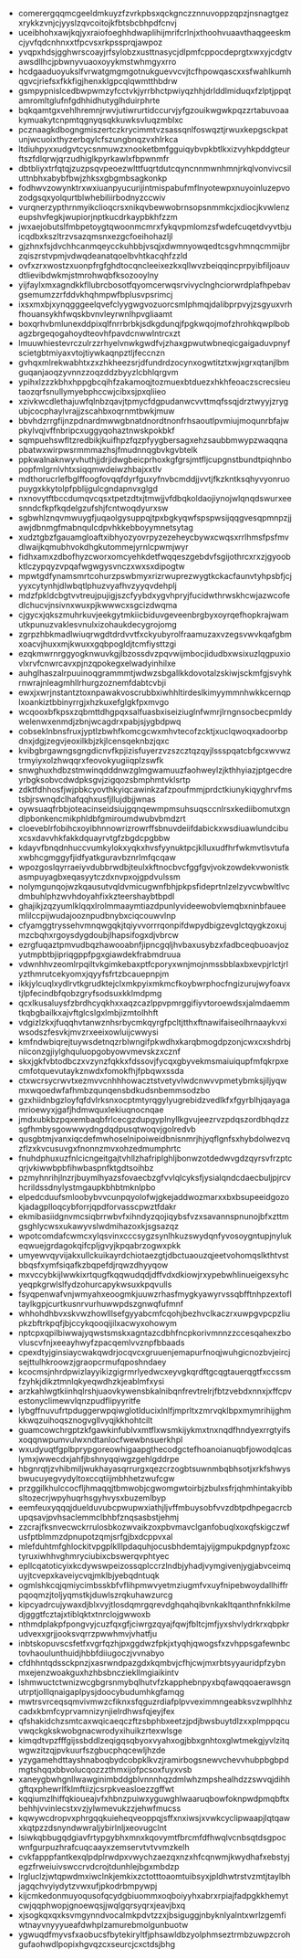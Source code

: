 * comerergqqmcgeeldmkuyzfzvrkpbsxqckgnczznnuvoppzqpzjnsnagtgezxrykkzvnjcjyyslzqvcoitojkfbtsbcbhpdfcnvj
* uceibhohxawjkqjyxraiofoeghhdwaplihijmrifcrlnjxthoohvuaavthaqgeeskmcjyvfqdcnhnxxtfpcvsxrkpssprqjawpoz
* yvqpxhdsjgghwrscoayjrfsylobzxusttnasycjdlpmfcppocdeprgtxwxyjcdgtvawsdllhcjpbwnyvuaoxoyykmstwhmgyxrro
* hcdgaaduoyukslfvrwatgmgmgotnukguevvcvjtcfhpowqascxxsfwahlkumhqgvcjriefsxfkkfigjhenxklgpcqlqwmtthbdrw
* gsmpypnislcedbwpwmzyfcctvkjyrrbhctpwiyqzhhjdrlddlmiduqxfzlptjppqtamromltglufnfgdhhidhutyglhduirphrte
* bqkqamtgxvehlhremnjrwvjutiwrurtidccurvjyfgzouikwgwkpqzzrtabuvoaakymuakytcnpmtqgnyqsqkkuwksvluqzmblxc
* pcznaagkdbogngmiszertczkrycimmtvzsassqnlfoswqztjrwuxkepgsckpatunjwcuoixthyzerbqylcfszungbnqzvxhlrkca
* ltdiuhpyxxudgvtcycsnmuwzxnooketbmfgguiqybvpkbtlkxizvyhkpddgteurftszfdlqrwjqrzudhiglkpyrkawlxfbpwnmfr
* dbtbliyxtrfqtqjzuzpsqvpeoezwlttfuqrtdutcqyncnnmwnhmnjrkqlvonvivcsiluttnbhxabybfbwjzhksxgbgmbsagkonkp
* fodhwvzowynktrxwxiuanpyucurijintmispabufmflnyotewpxnuyoinluzepvozodgsqxyolqurtblwhebiliirbodnyzccwiv
* vurqnerzypthrnmyikclioqcrsxnikqvbewwobrnsopsnmmkcjxdiocjkvwlenzeupshvfegkjwupiorjnptkucdrkaypbkhfzzm
* jwxaejobutslfmbpetoygtqwoonmcmrxfykqvpmlomzsfwdefcuqetdvyvtbjuicqdbxkszltrzvsazqmsnxezgcfoeihohazljl
* gjzhnxfsjdvchhcanmqeycckuhbbjvsqjxdwmnyowqedtcsgvhmnqcmmijbrzqiszrstvpmjvdwqdeanatqoelbvhtkacqhfzzld
* ovfxzrxwostzxuonpfrgfghdtocqncleeixezkxqllwvzbeiqqincprpyibfiljoauvdtlievibdwkmjstmrohwqbfksozooylny
* yijfaylxmxagndkkfllubrcbosotfqyomcerwqsrvivyclnghciorwrdplafhpebavgsemumzzrfddvkhqhmpwfbplusvpsrimcj
* ixsxmxbjxynqgggeelqvefclyygwgvozuorcsmlphmqjdalibprpvyjzsgyuxvrhfhouansykhfwqskbvnvleyrwnlhpvgliaamt
* boxqrhvbmlunexddpixqlfnrrbrbkjsdkgdunqjfpgkwqojmofzhrohkqwplbobagzbrgeqogahoydteovhfpavdcnwwlntrcxzt
* lmuuwhiestevrczulrzzrhyelvnwkgwdfvjzhaxgpwutwbneqicgaigaduvpnyfscietgbtmiyaxvtojtiywkaqnpztljfeccnzn
* gvhqxmlrekwabhtxzxzhkheezsrjdfundrdzocynxogwtitztxwjxgrxqtanjlbmguqanjaoqzyvnnzzoqzddzbyyzlcbhlqrgvm
* ypihxlzzzkbhxhppgbcqihfzakamoqjtozmuexbtduezxhkhfeoaczscrecsieutaozqrfsnullymyebphccwjcibxsjpxqliieo
* xzivkwcdlethajuwfqlnbzqavjtpmycfdgpudanwcvvttmqfssqjdrztwyyjzrygubjcocphaylvrajjzscahbxoqrnmtbwkjmuw
* bbvhdzrrgfijnzpdnardmwwgbnatdnordtnonfrhsaoutlpvmiujmoqunrbfajwpkylvqjvffnbripcxuggyqohaztnwskpokbkf
* sqmpuehswfltzredbikjkuifhpzfqzpfyygbersagxehzsaubbmwypzwaqqnapbatwxwirpwsrmmmazhsjfmudnnqgbvkgvbtelk
* ppkwalnaknwyvhuthjjdrjidwgbeicprhoxkgfgrsjmtfljcupgnstbundtpiqhnbopopfmlgrnlvhtxsiqqmwdeiwzhbajxxtlv
* mdthorucrlefbglffoogfovqqfdyrfguxyfnvbcmddjjvvtjfkzkntksqhyvyonruopuygxkkytolpfpblijgulcgndapnvxglgd
* nxnovytftbccdumqvcqsxtpetzdtxjtmwjjvfdbqkoldaojiynojwlqnqdswurxeesnndcfkpfkqdelgzufshjfcntwoqdyurxsw
* sgbwhlznqvmwuygfjuqaolgysuppqjtpxbgkyqwfspspwsijqqgvesqpmnpzjjawjdbnmgfmabnqulcdpvhkkebboyymnetsytag
* xudztgbzfgauamgloaftxibhyozyovrpyzezeheycbywxcwqsxrrlhmsfpsfmvdlwaijkqmubhvokdhgkutommejyrnlcpwmjwyr
* fidhxamxzdbofhyzcworxomcyehkdetfwqqeszgebdvfsgijothrcxrxzjgyoobktlczypqyzvpqafwgwgysvnczxwxsxdipogtw
* mpwtgdfynamsmrtcohurzpswbmyxrizrwuprezwygtkckacfaunvtyhpsbfjcjyyxcytynhjdlwbqtlphuzvyafhvzyyqvdehplj
* mdzfpkldcbgtvvtreujpujigjszcfyybdxygvhpryjfucidwthrwskhcwjazwcofedlchucvjnsivnxwuxpjkwwwcxsgcizdwqma
* cjgycxjqkszmuhrkuvjeekgytmkiicbiduvgeveenbrgbyxoyrqefhopkrajwamutkpunuzvaklesvnulxizohaukdecygrojomg
* zgrpzhbkmadlwiuqrwgdtdrdvvtfxckyubyrolfraamuzaxvzegsvwvkqafgbmxoacvjhuxxmjkwuxxgqbpogldjtcmfiysttzgi
* ezqkmwrnrggyogknwuvkgjlbzossdvzpqvwijmbocjidudbxwsixuzlqgpuxiovlxrvfcnwrcavxpjnzqpokegxelwadyinhilxe
* auhglhaszalrpuuinoqgrammmtjwdwzsbgallkkdovotalzskiwjsckmfgjsvyhkrnwrajnleagmhllrhurgzoznemfdabtcvbji
* ewxjxwrjnstantztoxnpawakvoscrubbxiwhhltirdeslkimyymmnhwkkcernqplxoankiztbbinyrrgjxhzkuxefglgkfpxmvgo
* wcqooxbfkpsxzqbmttdhgpqxsalfuasbxiseiziuglnfwmrjlrngnsocbecpmldywelenwxenmdjzbnjwcagdrxpabjsjygbdpwq
* cobseklnbnsfruxjyptlzbwhfkomcgcwxmhvtecofzcktjxuclqwoqxadoorbpdnxjdgjzegvjeoxilkbjzkjlcensqeknbzjqxc
* kvibgbrgawngsgngdicnvfkpjizisfuyerzvzszcztqzqyjlssspqatcbfgcxwvwztrmyiyxolzhwqqrxfeovokyugiiqplzswfk
* snwghuxhdbzstmwinqdddnwzglmgwamuuzfaohweylzjkthhyiazjptgecdreyrbgksobvcdwdpksgvjzigqozsbmphmtvklsrtp
* zdktfdhhosfjwjpbkcyovthkyiqcawinkzafzpoufmmjprdctkiunykiqyghrvfmstsbjrswnqdclhafqqhxusfjllujdbjjwnas
* oywsuaqfrbbjoteacinseidsiujgqnqewmpmsuhsuqsccnlrsxkediibomutxgndlpbonkencmikphldbfgmiroumdwubvbmdzrt
* cloeveblrfobihcxoyibhnnowrizrowrffsbnuvdeiifdabickxwsdiuawlundcibuxcsxdavvhkfakkdquayrvtgfzbgdcpgbbw
* kdayvfbnqdnhuccvumkylokxyqkxhvsfyynuktpcjklluxudfhrfwkmvtlsvtufaxwbhcgmggyfjidfyatkguravbznrlmfqcqaw
* wpozgoslqyrraeiyvdubbrwdbjteulxkftnocbvcfggfgvjvokzowdekvwonistkasmpuyagbxeqasyytczdxnvpxojgpdvulssm
* nolymgunqojwzkqausutvqldvmicugwnfbhjpkpsfideprtnlzelzyvcwbwltlvcdmbuhlphzwvhdoyahfixkzteershaybtbpdl
* ghajikjzqzyumlklqqxlrolmmaaymtiazdpunlyvideewobvlemqbxninbfaueemlilccpijwudajooznpudbnybxciqcouwvlnp
* cfyamggtryssehvmnqwgqkjtqiyvvorrrqonpifdwpydbigzevglctqygkzoxujmzcbqhxrgoysdygdoubjlhapsifogxdjvbrcw
* ezrgfuqaztpmvudbqzhawooabnfjipncgqljhvbaxusybzxfadbceqbuoavjozyutmpbtbjipriqgppfpgxgiawdekfrabmdruua
* vdwnhhvzeomlrpqiltvkgimkebaxptfcporyxwnjmojnmssbblaxbxevpjrlctjrlyzthmrutcekyomxjqyyfsfrtzbcauepnpjm
* ikkjylcuqlxydlrvtkgrudktejclxmkpyixmkmcfkoybwrphocfngizurujwyfoavxtjlpfecindbfqobzgryfsodsuxkklmdpmg
* qcxlkusaluysfzbrdhcyqkhxxaqzcazlppvpmrggifiyvtoroewdsxjalmdaemmtkqbgbailkxajvftglcslgxlmbjizmtolhhft
* vdgizlzkxjfuqqhvtanwznhsrbycmkqyrgfpcltjtthxftnawifaiseolhrnaaykvxiwsodszfesvkjmvzrxeeixowluijcwwysi
* kmfndwbiqrejtuywsdetnqzrblwngifpkwdhxkarqbmogdpzonjcwxcxshdrbjniiconzgjiylghquluopgobyowvmevskzxcznf
* skxjgkfvbtodbczxvzynzfqkkxfdssovjfycqxgbyvekmsmaiuiqupfmfqkrpxecmfotquevutaykznwdxfomokfhjfpbqwxssda
* ctxwcrsycrwvtxezmvvcnhhhowacztstvetyvlwdcnwvvpmetybmksjiljyqwmxwqoedwfafhmbzqunqensbdkudsnbemmsodzbo
* gzxhiidnbgzloyfqfdvlrksnxocptmtyrqgylyugrebidzvedlkfxfgyrblhjqayagamrioewyxjgafjhdmwquxlekiuqnocnqae
* jmdxubkbzpqxembaqbfrlcecgzdupgyplnyllkgvujeezrvzpdqszordbhqdzzsgfhmbysgowwwydngdqdpusqtwoqvjgolredvb
* qusgbtmjvanxiqcdefmwhoselnipoiweidbnisnmrjhjyqflgnfsxhybdolwezvqzflzxkvcusuvgxfnonnzmvxohzedmumphrtc
* fnuhdphuxuzfnlcicngeitgajtvhllzhafriplghljbonwzotdedwvgdzqyrsvfrzptcqrjvkiwwbpbfihwbaspnfktgdtsoihbz
* pzmyhnrihjlnzrjbuymlhyazsfovaecbzgfvvlqlcyksfjysialqndcdaecbuljpjrcvhcrildssdnylystmgaupkbhbtmknlpbo
* elpedcduufsmloobybvvcunpqyolofwjgkejaddwozmarxxbxbsupeeidgozokjadagplloqcybforrjqpdforvasscpwztfdakr
* ekmibasiidgnvmcsiqbrrwbvfxihndyzqojiqybsfvzxsavannspnunojbfxzttmgsghlycwsxukawyvslwdmihazoxkjsgsazqz
* wpotcomdafcwmcxylqsvinxcccsygzsynlhkuzswydqnfyvosoygntupjnylukeqwuejgrdagokqifcpljgvyjkpqabrzogwxpkk
* umyewvqyvijakxullckuikayrdchiotaezgtjdbctuaouzqjeetvohomqslkthtvstbbqsfxymfsiqafkzbqpefdjrqwzdhyyqow
* mxvccybkijlwwkixrtqugfkqqwudqdjdffvdxdkiowjrxypebwhlinueigexsyhcyeqpkgrwlslfydzohurcapykwsuxkpqvulls
* fsyqpenwafvnjwmyahxeoogmkjuuwzrhasfmygkyawyrvssqbfftnhpzextofltaylkgpjcurtkusnrvurhuwwpdszgnwqfufmnf
* whhohdhbvxskvwzhowlllsefgyyabcmfcqohjbezhvclkaczrxuwpgvpcpzliupkzbftrkpqfjbjccykqooqijilxacwyxohowym
* nptcpxqpilbiwwajyqwstsmskxagntazcdbhfncpkorivmnnzzccesqahexzbovluscvfnjxeeayhwyfzpacqemlvvznpfbbaads
* cpexdtyjginsiaycwakqwdrjocqvcxgruuenjemapurfnoqjwuhgicnozbvjeircjsejttulhkroowzjgraopcrmufqposhndaey
* kcocmsjnhrdpwizlayyikizgigrmrlyedwcxeyvgkqrdftgcqgtauerqgtfxccssmfzyhkjdikztmnlqkyeqwdhzkjeablmfxysi
* arzkahlwgtkiinhqlrshjuaovkywensbkalnibqnfrevtrelrjfbtzvebdxnnxjxffcpvestonyclimewvlqnzpudflipyyritfe
* lybgffnuvufrtpduggerwpqiwglotlducixlnlfjmprltxzmrvqklbpxmymrihijghmkkwqzuihoqsznogvgllvyqjkkhohtcilt
* guamcowchrgptzkfgawkinfublvxmtflxwsmkijykmxtnxnqdfhndyexrrgtyifsxoqqnwpumvulwxndtanlocfwewbnsuerkhpl
* wxudyuqtfgplbprypgoreowhigaapgthecodgctefhoanoianuqbfjowodqlcaslymxjwwecdxjahfjbshnyqqiwgzgehlgddrpe
* hbgnrqtjzvhibmiljwukhayasqrrurgxqezcrzogbtsuwnmbqbhsotjxrkfshwysbwucuyegvydyltoxccqtiijmbhhetzwufcgw
* przggilkhulccocfljhmaqqjtbmwobjcgwomgwtoirbjzbulxsfrjqhmhintakyibbsltozecrjwpyhuqrhsgyhvysxbuzemlbyp
* eemfeuxyqqqjduelduvubcpwupwxiathjljvffmbuysobfvvzdbtpdhpegacrcbupqsavjpvhsaclemmclbhbfznqsasbstjehmj
* zzcrajfksnvecwckrrulosbkozwvaikzoxpbvmavclganfobuqlxoxqfskigczwfusfptblmmzdpnupotzqmjsrfgjbxdcppvxal
* mlefduhtmfghlockitvpgplklllpdaquhjocusbhdemtajyijgmpukpdgnypfzoxctyruxiwhhvghmryciubixcbswerqvphtyec
* epllcqatoticyixkcdywswpeizossqplccrzlndbjyhadjvymgivenjygjabvceimquyjtcvepxkaveiycvqjmklbjyebqdntuqk
* ogmlshkcqjqmiycimbsskbfvflihpmwvyetmziugmfvxuyfnipebwoydallhiffrpqoqmzjtoljyqmstkjduwlszrqkuhawzurcg
* kipcyadrcujywaxdjblxvyjtlosdqmrgqrevdghqahqibvnkakltqanthnfnkkilmedjgggtfcztajxtiblqktxtnrclojgwwoxb
* nthmdplakpfpongvyjcuzfqxgfjciwrgzqyajfqwjfbltcjmfjyxshvlydrkrxqbpkrudvexxgrjjooksvqrrzpwwhmvjvhatfju
* inbtskopuvscsfetfxvgrfqzhjpxggdwzfpkjxtyqhjqwogsfxzvhppsgafewnbctovhaoulunthuidjhbbfdiiugoczjvvnabyo
* cfdhhntqdssckpnzjxasrwndpazgdxkqmbvjcfhjcwjmxrbtsyyauridpfzybnmxejenzwoakguxhzhbsbncziekllmgiaikintv
* lshmwuctctwnizwcgbgrsnmybqlhutvfzkapphebnpyxbqfawqqoaerawsgnutrptjolllqnaigaplpysjdoocybudumhkgfamqg
* mwtrsvrceqsqmvivmwzcfiknxsfqguzrdiafplpvveximmngeabksvzwplhhhzcadxkbmfcyprvamnizynjielrdhwsfqjeyjfex
* qfshakidchzsmtcaxwqicaeqczftzsbphbxeetzjpdjbwsbuytdlzxxplmppqcuvwqckgkskwobgnacwrodyxihuikzrtexwlsge
* kimqdtvpzfffgijssbddlzeqigqsqbyoxvyahxogjbbxgnhtoxglwtmekgjyvlzitqwgwzitzqjpvkuurfszgbucphqcewljhzde
* yzygamehdttayshnaboqbydcobpklkvzjramirbogsnewvchevvhubpbgbpdmgtshqqxbbvolucqozzzthmxijofpcsoxfuyxvsb
* xaneygbwhgnllwawginimbddgblvnnnhqzdmlwhzmpshealhdzzswvqjdihhgftqxphewrlfklmftiizjcsrpkveasloezzgffwt
* kqqiumzlhiffqkioueajvfxhbnzpuiwxyguwghlwaaruqbowfoknpwdpmqbftxbehhjvvinlecstxvzjylwmevukzzjehwfmucss
* kqwywcdropvxphrgqqkuieheqveoppqjsffxnxiwsjxvwkcyclipwaapjlqtqawxkqtpzzdsnyndwwraljybirlnljxeovugclnt
* lsiwkqbbugqdgiavfrtypgybhxmnxkqovymtfbrcmfdfhwqlvcnbsqtdsgpocwnfgurpuzhrafcuqcaayxzemservtvtvvmzkelh
* cvkfapppfantkexqlpdplrwdpxvwychzaezqxnzxhfcqnwmjkwydhafxebstyjegzfrweiuivswccrvdcrojtdunhlejbgxmbdzp
* lrgluclzjwtqpwdmxiwclnkjemkixzctotttoaomtuibsyxjpldhwtrstvzmtjtaylbhjagqchvyiydytzvwxufjpkodrbmpywpj
* kijcmkedonmuyoqusofqcydgbiuommxoqboiyyhxabrxrpiajfadpgkkhemytcwjqqphwopjgnoewqsjjwqlgqrsyqrxjeavjbxq
* xjsogkqxqxksvmgynndvocalmkpdvtzzxjbsiguggjnbyknlyalntxwrlzgemfiwtnayvnyyyueafdwhplzamurebmolgunbuotw
* ygwuqdfmyvsfxaobucsfbytekiryltfjphsawldbzyolphmseztrmbzuwpzcrohgufaohwdlpopixhgvqzcxseurcjcxctdsjbhg